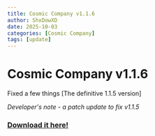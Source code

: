 ```yaml
---
title: Cosmic Company v1.1.6
author: ShxDowXD
date: 2025-10-03
categories: [Cosmic Company]
tags: [update]
---
```

# Cosmic Company v1.1.6

Fixed a few things [The definitive 1.1.5 version]

*Developer's note - a patch update to fix v1.1.5*

### [Download it here!](https://github.com/ShxDowXD/CosmicCompany/releases/tag/v1.1.6)
